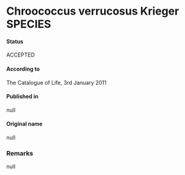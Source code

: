 Chroococcus verrucosus Krieger SPECIES
=======

#### Status
ACCEPTED

#### According to
The Catalogue of Life, 3rd January 2011

#### Published in
null

#### Original name
null

### Remarks
null